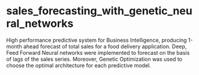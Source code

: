 # sales_forecasting_with_genetic_neural_networks
High performance predictive system for Business Intelligence, producing 1-month ahead forecast of total sales for a food delivery application. Deep, Feed Forward Neural networks were implemented to forecast on the basis of lags of the sales series. Moreover, Genetic Optimization was used to choose the optimal architecture for each predictive model.
